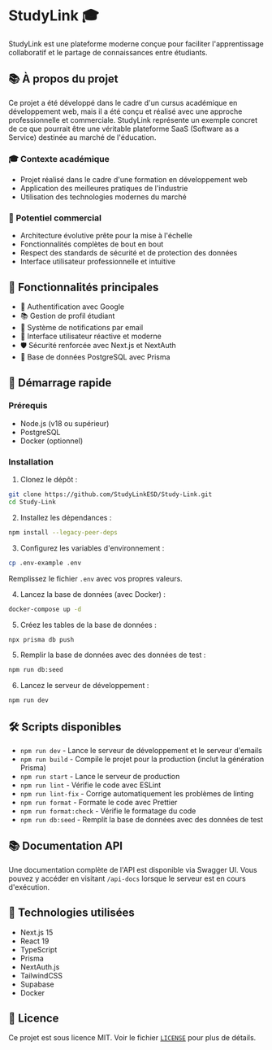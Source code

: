 # StudyLink 🎓

StudyLink est une plateforme moderne conçue pour faciliter l'apprentissage collaboratif et le partage de connaissances entre étudiants.

## 📚 À propos du projet

Ce projet a été développé dans le cadre d'un cursus académique en développement web, mais il a été conçu et réalisé avec une approche professionnelle et commerciale. StudyLink représente un exemple concret de ce que pourrait être une véritable plateforme SaaS (Software as a Service) destinée au marché de l'éducation.

### 🎓 Contexte académique

- Projet réalisé dans le cadre d'une formation en développement web
- Application des meilleures pratiques de l'industrie
- Utilisation des technologies modernes du marché

### 💼 Potentiel commercial

- Architecture évolutive prête pour la mise à l'échelle
- Fonctionnalités complètes de bout en bout
- Respect des standards de sécurité et de protection des données
- Interface utilisateur professionnelle et intuitive

## 🎯 Fonctionnalités principales

- 👥 Authentification avec Google
- 📚 Gestion de profil étudiant
- 📧 Système de notifications par email
- 🔄 Interface utilisateur réactive et moderne
- 🛡️ Sécurité renforcée avec Next.js et NextAuth
- 💾 Base de données PostgreSQL avec Prisma

## 🚀 Démarrage rapide

### Prérequis

- Node.js (v18 ou supérieur)
- PostgreSQL
- Docker (optionnel)

### Installation

1. Clonez le dépôt :

```bash
git clone https://github.com/StudyLinkESD/Study-Link.git
cd Study-Link
```

2. Installez les dépendances :

```bash
npm install --legacy-peer-deps
```

3. Configurez les variables d'environnement :

```bash
cp .env-example .env
```

Remplissez le fichier `.env` avec vos propres valeurs.

4. Lancez la base de données (avec Docker) :

```bash
docker-compose up -d
```

5. Créez les tables de la base de données :

```bash
npx prisma db push
```

5. Remplir la base de données avec des données de test :

```bash
npm run db:seed
```

6. Lancez le serveur de développement :

```bash
npm run dev
```

## 🛠️ Scripts disponibles

- `npm run dev` - Lance le serveur de développement et le serveur d'emails
- `npm run build` - Compile le projet pour la production (inclut la génération Prisma)
- `npm run start` - Lance le serveur de production
- `npm run lint` - Vérifie le code avec ESLint
- `npm run lint-fix` - Corrige automatiquement les problèmes de linting
- `npm run format` - Formate le code avec Prettier
- `npm run format:check` - Vérifie le formatage du code
- `npm run db:seed` - Remplit la base de données avec des données de test

## 📚 Documentation API

Une documentation complète de l'API est disponible via Swagger UI. Vous pouvez y accéder en visitant `/api-docs` lorsque le serveur est en cours d'exécution.

## 🔧 Technologies utilisées

- Next.js 15
- React 19
- TypeScript
- Prisma
- NextAuth.js
- TailwindCSS
- Supabase
- Docker

## 📄 Licence

Ce projet est sous licence MIT. Voir le fichier [`LICENSE`](./LICENSE) pour plus de détails.
